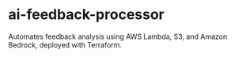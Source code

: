 # ai-feedback-processor
Automates feedback analysis using AWS Lambda, S3, and Amazon Bedrock, deployed with Terraform.
